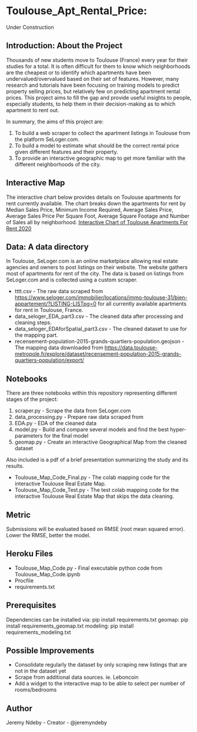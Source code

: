# Toulouse_Apt_Rental_Price:

Under Construction

## Introduction: About the Project

Thousands of new students move to Toulouse (France) every year for their studies for a total. It is often difficult for them to know which neighborhoods are the cheapest or to identify which apartments have been undervalued/overvalued based on their set of features. However, many research and tutorials have been focusing on training models to predict property selling prices, but relatively few on predicting apartment rental prices. This project aims to fill the gap and provide useful insights to people, especially students, to help them in their decision-making as to which apartment to rent out.

In summary, the aims of this project are: 
1. To build a web scraper to collect the apartment listings in Toulouse from the platform SeLoger.com.
2. To build a model to estimate what should be the correct rental price given different features and their property.
3. To provide an interactive geographic map to get more familiar with the different neighborhoods of the city. 


## Interactive Map
The interactive chart below provides details on Toulouse apartments for rent currently available. The chart breaks down the apartments for rent by Median Sales Price, Minimum Income Required, Average Sales Price, Average Sales Price Per Square Foot, Average Square Footage and Number of Sales all by neighborhood.
[Interactive Chart of Toulouse Apartments For Rent 2020](https://toulouse-apt-rental-price.herokuapp.com/geomap)


## Data: A data directory
In Toulouse, SeLoger.com is an online marketplace allowing real estate agencies and owners to post listings on their website. The website gathers most of apartments for rent of the city. The data is based on listings from SeLoger.com and is collected using a custom scraper. 
- tttt.csv - The raw data scraped from https://www.seloger.com/immobilier/locations/immo-toulouse-31/bien-appartement/?LISTING-LISTpg=0 for all currently available apartments for rent in Toulouse, France.
- data_seloger_EDA_part3.csv - The cleaned data after processing and cleaning steps.
- data_seloger_EDAforSpatial_part3.csv - The cleaned dataset to use for the mapping part.
- recensement-population-2015-grands-quartiers-population.geojson - The mapping data downloaded from https://data.toulouse-metropole.fr/explore/dataset/recensement-population-2015-grands-quartiers-population/export/

## Notebooks

There are three notebooks within this repository representing different stages of the project:
1. scraper.py - Scrape the data from SeLoger.com
2. data_processing.py - Prepare raw data scraped from 
3. EDA.py - EDA of the cleaned data
4. model.py - Build and compare several models and find the best hyper-parameters for the final model
5. geomap.py - Create an interactive Geographical Map from the cleaned dataset

Also included is a pdf of a brief presentation summarizing the study and its results.
- Toulouse_Map_Code_Final.py - The colab mapping code for the interactive Toulouse Real Estate Map.
- Toulouse_Map_Code_Test.py - The test colab mapping code for the interactive Toulouse Real Estate Map that skips the data cleaning.


## Metric
Submissions will be evaluated based on RMSE (root mean squared error). Lower the RMSE, better the model.


## Heroku Files
- Toulouse_Map_Code.py - Final executable python code from Toulouse_Map_Code.ipynb
- Procfile
- requirements.txt

## Prerequisites
Dependencies can be installed via:
pip install requirements.txt
geomap: pip install requirements_geomap.txt
modeling: pip install requirements_modeling.txt

## Possible Improvements
- Consolidate regularly the dataset by only scraping new listings that are not in the dataset yet
- Scrape from additional data sources. ie. Leboncoin
- Add a widget to the interactive map to be able to select per number of rooms/bedrooms 

## Author
Jeremy Ndeby - Creator - @jeremyndeby

